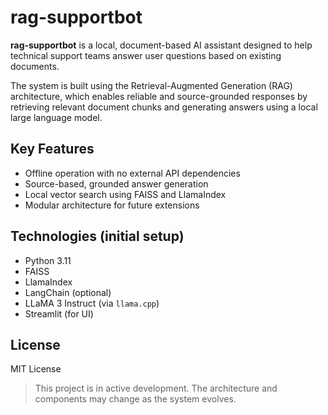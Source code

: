 # rag-supportbot

**rag-supportbot** is a local, document-based AI assistant designed to help technical support teams answer user questions based on existing documents.

The system is built using the Retrieval-Augmented Generation (RAG) architecture, which enables reliable and source-grounded responses by retrieving relevant document chunks and generating answers using a local large language model.

## Key Features

- Offline operation with no external API dependencies
- Source-based, grounded answer generation
- Local vector search using FAISS and LlamaIndex
- Modular architecture for future extensions

## Technologies (initial setup)

- Python 3.11
- FAISS
- LlamaIndex
- LangChain (optional)
- LLaMA 3 Instruct (via `llama.cpp`)
- Streamlit (for UI)

## License

MIT License

> This project is in active development. The architecture and components may change as the system evolves.
